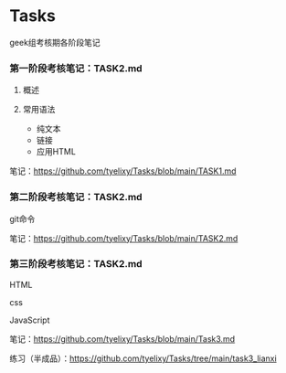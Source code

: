 # Tasks
geek组考核期各阶段笔记

### 第一阶段考核笔记：TASK2.md
1. 概述

2. 常用语法
   * 纯文本
   * 链接
   * 应用HTML
   

笔记：https://github.com/tyelixy/Tasks/blob/main/TASK1.md

### 第二阶段考核笔记：TASK2.md

   git命令

笔记：https://github.com/tyelixy/Tasks/blob/main/TASK2.md

### 第三阶段考核笔记：TASK2.md

HTML

css

JavaScript

笔记：https://github.com/tyelixy/Tasks/blob/main/Task3.md

练习（半成品）：https://github.com/tyelixy/Tasks/tree/main/task3_lianxi